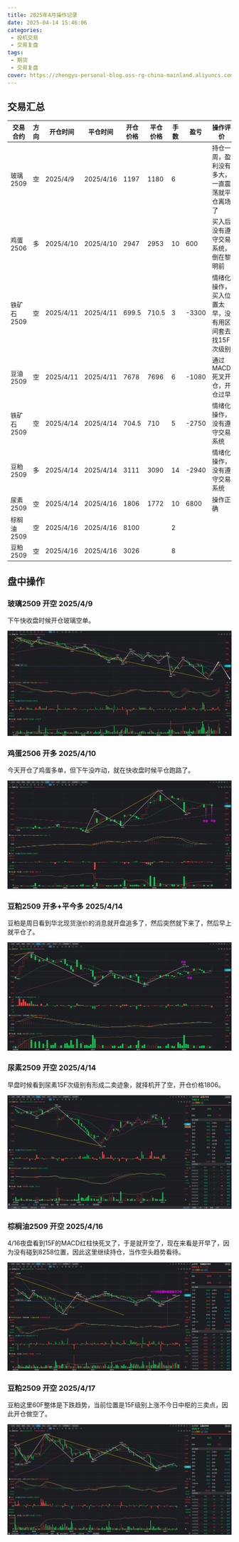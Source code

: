 ```yaml
---
title: 2025年4月操作记录
date: 2025-04-14 15:46:06
categories: 
 - 投机交易
 - 交易复盘
tags:
 - 期货
 - 交易复盘
cover: https://zhengyu-personal-blog.oss-rg-china-mainland.aliyuncs.com/trade-record.png
---
```


## 交易汇总

| 交易合约 | 方向 | 开仓时间  | 平仓时间  | 开仓价格 | 平仓价格 | 手数 | 盈亏 | 操作评价                                            |
| ---------- | --------- | --------- | -------- | -------- | ---- | ---- | ---------------------------- | ---------------------------- |
| 玻璃2509   | 空       | 2025/4/9  | 2025/4/16 | 1197     | 1180 | 6    |      | 持仓一周，盈利没有多大，一直震荡就平仓离场了 |
| 鸡蛋2506   | 多       | 2025/4/10 | 2025/4/10 | 2947     | 2953     | 10   | 600  | 买入后没有遵守交易系统，倒在黎明前 |
| 铁矿石2509 | 空       | 2025/4/11 | 2025/4/11 | 699.5    | 710.5    | 3    | -3300 | 情绪化操作，买入位置太早，没有用区间套去找15F次级别 |
| 豆油2509   | 空       | 2025/4/11 | 2025/4/11 | 7678     | 7696 | 6    | -1080 | 通过MACD死叉开仓，开仓过早 |
| 铁矿石2509 | 空       | 2025/4/14 | 2025/4/14 | 704.5 | 710 | 5 | -2750 | 情绪化操作，没有遵守交易系统 |
| 豆粕2509   | 多       | 2025/4/14 | 2025/4/14 | 3111     | 3090   | 14 | -2940 | 情绪化操作，没有遵守交易系统 |
| 尿素2509   | 空       | 2025/4/14 | 2025/4/16 | 1806 | 1772 | 10 | 6800 | 操作正确 |
| 棕榈油2509 | 空 | 2025/4/16 | 2025/4/16 | 8100 |  | 2 |  |  |
| 豆粕2509 | 空 | 2025/4/16 | 2025/4/16 | 3026 |  | 8 |  |  |

## 盘中操作

### 玻璃2509 开空 2025/4/9

下午快收盘时候开仓玻璃空单。

![img](./v2-e5f081060a357e44d54b61c8885c1e54_r.jpg)

### 鸡蛋2506 开多 2025/4/10

今天开仓了鸡蛋多单，但下午没咋动，就在快收盘时候平仓跑路了。

![img](./v2-67bcbf0f654c461ee45b9cc74799c190_r.jpg)

### 豆粕2509 开多+平今多 2025/4/14

豆粕是周日看到华北现货涨价的消息就开盘追多了，然后突然就下来了，然后早上就平仓了。

![image-20250414153901195](./image-20250414153901195.png)

### 尿素2509 开空 2025/4/14

早盘时候看到尿素15F次级别有形成二卖迹象，就择机开了空，开仓价格1806。

![image-20250414153442414](./image-20250414153442414.png)

### 棕榈油2509 开空 2025/4/16

4/16夜盘看到15F的MACD红柱快死叉了，于是就开空了，现在来看是开早了，因为没有碰到8258位置，因此这里继续持仓，当作空头趋势看待。

![image-20250417151946288](./image-20250417151946288.png)

### 豆粕2509 开空 2025/4/17

豆粕这里60F整体是下跌趋势，当前位置是15F级别上涨不今日中枢的三卖点，因此开仓做空了。

![image-20250417151647786](./image-20250417151647786.png)